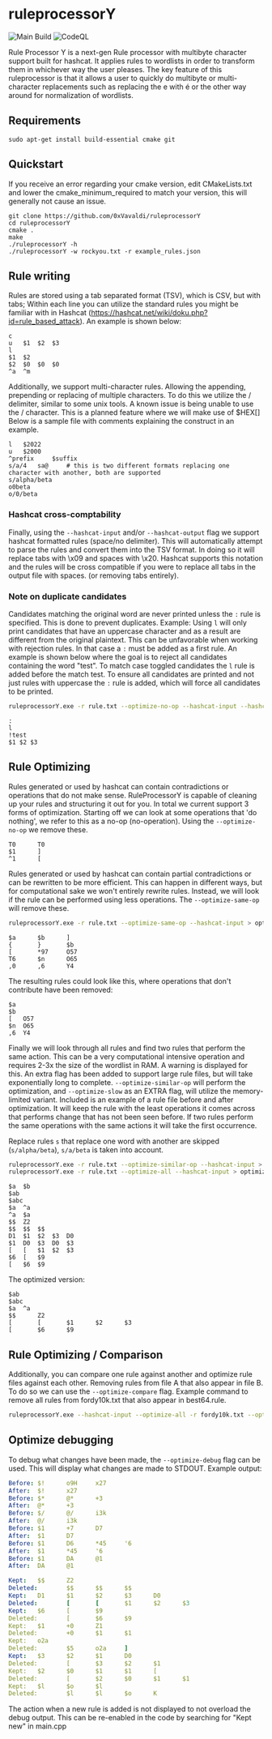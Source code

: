 # ruleprocessorY
![Main Build](https://github.com/0xVavaldi/ruleprocessorY/actions/workflows/cmake.yml/badge.svg) 
![CodeQL](https://github.com/0xVavaldi/ruleprocessorY/actions/workflows/codeql-analysis.yml/badge.svg)

Rule Processor Y is a next-gen Rule processor with multibyte character support built for hashcat. It applies rules to wordlists in order to transform them in whichever way the user pleases.
The key feature of this ruleprocessor is that it allows a user to quickly do multibyte or multi-character replacements such as replacing the e with é or the other way around for normalization of wordlists.

## Requirements
```
sudo apt-get install build-essential cmake git
```

## Quickstart
If you receive an error regarding your cmake version, edit CMakeLists.txt and lower the cmake_minimum_required to match your version, this will generally not cause an issue. 
```
git clone https://github.com/0xVavaldi/ruleprocessorY
cd ruleprocessorY
cmake .
make
./ruleprocessorY -h
./ruleprocessorY -w rockyou.txt -r example_rules.json
```

## Rule writing
Rules are stored using a tab separated format (TSV), which is CSV, but with tabs; Within each line you can utilize the standard rules you might be familiar with in Hashcat (https://hashcat.net/wiki/doku.php?id=rule_based_attack). An example is shown below:
```tsv
c
u   $1  $2  $3
l
$1  $2
$2  $0  $0  $0
^a  ^m
```

Additionally, we support multi-character rules. Allowing the appending, prepending or replacing of multiple characters. To do this we utilize the / delimiter, similar to some unix tools.
A known issue is being unable to use the / character. This is a planned feature where we will make use of $HEX[]
Below is a sample file with comments explaining the construct in an example. 
```tsv
l   $2022
u   $2000
^prefix     $suffix
s/a/4   sa@     # this is two different formats replacing one character with another, both are supported
s/alpha/beta
o0beta
o/0/beta
```

### Hashcat cross-comptability
Finally, using the `--hashcat-input` and/or `--hashcat-output` flag we support hashcat formatted rules (space/no delimiter). This will automatically attempt to parse the rules and convert them into the TSV format.
In doing so it will replace tabs with \x09 and spaces with \x20. Hashcat supports this notation and the rules will be cross compatible if you were to replace all tabs in the output file with spaces. (or removing tabs entirely).

### Note on duplicate candidates
Candidates matching the original word are never printed unless the `:` rule is specified. This is done to prevent duplicates. Example: Using `l` will only print candidates that have an uppercase character and as a result are different from the original plaintext. This can be unfavorable when working with rejection rules. In that case a `:` must be added as a first rule. An example is shown below where the goal is to reject all candidates containing the word "test". To match case toggled candidates the `l` rule is added before the match test. To ensure all candidates are printed and not just rules with uppercase the `:` rule is added, which will force all candidates to be printed.
```bash
ruleprocessorY.exe -r rule.txt --optimize-no-op --hashcat-input --hashcat-output > optimized_rule.txt
```
```tsv
:
l
!test
$1 $2 $3
```


## Rule Optimizing
Rules generated or used by hashcat can contain contradictions or operations that do not make sense. RuleProcessorY is capable of cleaning up your rules and structuring it out for you. In total we current support 3 forms of optimization. Starting off we can look at some operations that 'do nothing', we refer to this as a no-op (no-operation). Using the `--optimize-no-op` we remove these. 
```tsv
T0      T0
$1      ]
^1      [
```

Rules generated or used by hashcat can contain partial contradictions or can be rewritten to be more efficient. This can happen in different ways, but for computational sake we won't entirely rewrite rules. Instead, we will look if the rule can be performed using less operations. The `--optimize-same-op` will remove these.

```bash
ruleprocessorY.exe -r rule.txt --optimize-same-op --hashcat-input > optimized_rule.txt
```
```tsv
$a      $b      ]
{       }       $b
[       *97     O57
T6      $n      O65
,0      ,6      Y4
```
The resulting rules could look like this, where operations that don't contribute have been removed:
```tsv
$a
$b
[   O57
$n  O65
,6  Y4
```

Finally we will look through all rules and find two rules that perform the same action. This can be a very computational intensive operation and requires 2-3x the size of the wordlist in RAM. A warning is displayed for this. An extra flag has been added to support large rule files, but will take exponentially long to complete.
`--optimize-similar-op` will perform the optimization, and `--optimize-slow` as an EXTRA flag, will utilize the memory-limited variant. Included is an example of a rule file before and after optimization. It will keep the rule with the least operations it comes across that performs change that has not been seen before. If two rules perform the same operations with the same actions it will take the first occurrence. 

Replace rules `s` that replace one word with another are skipped (`s/alpha/beta`), `s/a/beta` is taken into account.

```bash
ruleprocessorY.exe -r rule.txt --optimize-similar-op --hashcat-input > optimized_rule.txt
ruleprocessorY.exe -r rule.txt --optimize-all --hashcat-input > optimized_rule.txt
```
```tsv
$a  $b
$ab
$abc
$a  ^a
^a  $a
$$  Z2
$$  $$  $$
D1  $1  $2  $3  D0
$1  D0  $3  D0  $3
[   [   $1  $2  $3
$6  [   $9
[   $6  $9
```

The optimized version:
```tsv
$ab
$abc
$a  ^a
$$      Z2
[       [       $1      $2      $3
[       $6      $9
```

## Rule Optimizing / Comparison
Additionally, you can compare one rule against another and optimize rule files against each other. Removing rules from file A that also appear in file B. To do so we can use the `--optimize-compare` flag. Example command to remove all rules from fordy10k.txt that also appear in best64.rule.
```bash
ruleprocessorY.exe --hashcat-input --optimize-all -r fordy10k.txt --optimize-compare best64.rule
```

## Optimize debugging
To debug what changes have been made, the `--optimize-debug` flag can be used. This will display what changes are made to STDOUT.
Example output:
```yml
Before: $!      o9H     x27
After:  $!      x27
Before: $*      @*      +3
After:  @*      +3
Before: $/      @/      i3k
After:  @/      i3k
Before: $1      +7      D7
After:  $1      D7
Before: $1      D6      *45     '6
After:  $1      *45     '6
Before: $1      DA      @1
After:  DA      @1

Kept:   $$      Z2
Deleted:        $$      $$      $$
Kept:   D1      $1      $2      $3      D0
Deleted:        [       [       $1      $2      $3
Kept:   $6      [       $9
Deleted:        [       $6      $9
Kept:   $1      +0      Z1
Deleted:        +0      $1      $1
Kept:   o2a
Deleted:        $5      o2a     ]
Kept:   $3      $2      $1      D0
Deleted:        [       $3      $2      $1
Kept:   $2      $0      $1      $1      [
Deleted:        [       $2      $0      $1      $1
Kept:   $l      $o      $l
Deleted:        $l      $l      $o      K
```

The action when a new rule is added is not displayed to not overload the debug output. This can be re-enabled in the code by searching for "Kept new" in main.cpp
